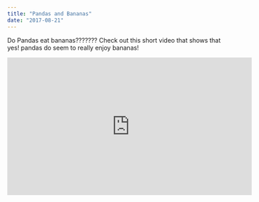 ```yaml
---
title: "Pandas and Bananas"
date: "2017-08-21"
---
```


Do Pandas eat bananas??????? Check out this short video that shows that yes! pandas do
seem to really enjoy bananas!

<iframe width="560" height="315" src="https://www.youtube.com/embed/4SZl1r2O_bY" frameborder="0" allowfullscreen></iframe>